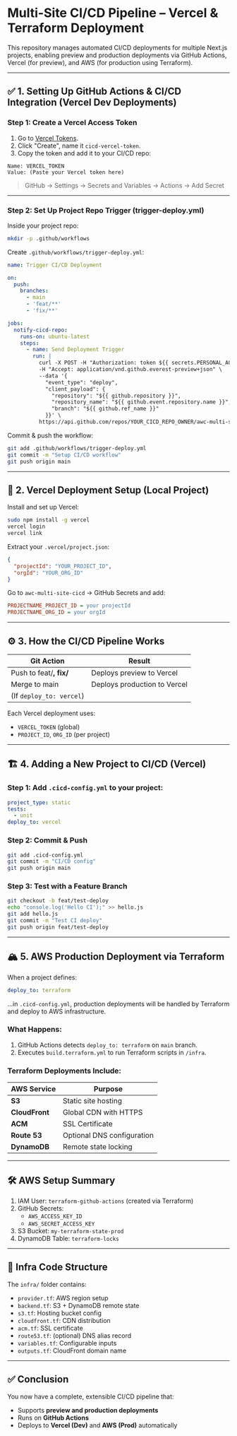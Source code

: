 
# Multi-Site CI/CD Pipeline – Vercel & Terraform Deployment

This repository manages automated CI/CD deployments for multiple Next.js projects, enabling preview and production deployments via GitHub Actions, Vercel (for preview), and AWS (for production using Terraform).

---

## ✅ 1. Setting Up GitHub Actions & CI/CD Integration (Vercel Dev Deployments)

### Step 1: Create a Vercel Access Token

1. Go to [Vercel Tokens](https://vercel.com/account/tokens).
2. Click "Create", name it `cicd-vercel-token`.
3. Copy the token and add it to your CI/CD repo:

```
Name: VERCEL_TOKEN
Value: (Paste your Vercel token here)
```

> GitHub → Settings → Secrets and Variables → Actions → Add Secret

---

### Step 2: Set Up Project Repo Trigger (trigger-deploy.yml)

Inside your project repo:

```bash
mkdir -p .github/workflows
```

Create `.github/workflows/trigger-deploy.yml`:

```yaml
name: Trigger CI/CD Deployment

on:
  push:
    branches:
      - main
      - 'feat/**'
      - 'fix/**'

jobs:
  notify-cicd-repo:
    runs-on: ubuntu-latest
    steps:
      - name: Send Deployment Trigger
        run: |
          curl -X POST -H "Authorization: token ${{ secrets.PERSONAL_ACCESS_TOKEN }}" \
          -H "Accept: application/vnd.github.everest-preview+json" \
          --data '{
            "event_type": "deploy",
            "client_payload": {
              "repository": "${{ github.repository }}",
              "repository_name": "${{ github.event.repository.name }}",
              "branch": "${{ github.ref_name }}"
            }}' \
          https://api.github.com/repos/YOUR_CICD_REPO_OWNER/awc-multi-site-cicd/dispatches
```

Commit & push the workflow:
```bash
git add .github/workflows/trigger-deploy.yml
git commit -m "Setup CI/CD workflow"
git push origin main
```

---

## 🧪 2. Vercel Deployment Setup (Local Project)

Install and set up Vercel:

```bash
sudo npm install -g vercel
vercel login
vercel link
```

Extract your `.vercel/project.json`:
```json
{
  "projectId": "YOUR_PROJECT_ID",
  "orgId": "YOUR_ORG_ID"
}
```

Go to `awc-multi-site-cicd` → GitHub Secrets and add:

```ini
PROJECTNAME_PROJECT_ID = your projectId
PROJECTNAME_ORG_ID = your orgId
```

---

## ⚙️ 3. How the CI/CD Pipeline Works

| Git Action              | Result                         |
|-------------------------|--------------------------------|
| Push to feat/**, fix/** | Deploys preview to Vercel      |
| Merge to main           | Deploys production to Vercel   |
| (If `deploy_to: vercel`)|                                |

Each Vercel deployment uses:
- `VERCEL_TOKEN` (global)
- `PROJECT_ID`, `ORG_ID` (per project)

---

## 🏗 4. Adding a New Project to CI/CD (Vercel)

### Step 1: Add `.cicd-config.yml` to your project:

```yaml
project_type: static
tests:
  - unit
deploy_to: vercel
```

### Step 2: Commit & Push

```bash
git add .cicd-config.yml
git commit -m "CI/CD config"
git push origin main
```

### Step 3: Test with a Feature Branch

```bash
git checkout -b feat/test-deploy
echo "console.log('Hello CI');" >> hello.js
git add hello.js
git commit -m "Test CI deploy"
git push origin feat/test-deploy
```

---

## 🏔 5. AWS Production Deployment via Terraform

When a project defines:

```yaml
deploy_to: terraform
```

…in `.cicd-config.yml`, production deployments will be handled by Terraform and deploy to AWS infrastructure.

### What Happens:

1. GitHub Actions detects `deploy_to: terraform` on `main` branch.
2. Executes `build.terraform.yml` to run Terraform scripts in `/infra`.

### Terraform Deployments Include:

| AWS Service        | Purpose                                  |
|--------------------|------------------------------------------|
| **S3**             | Static site hosting                      |
| **CloudFront**     | Global CDN with HTTPS                    |
| **ACM**            | SSL Certificate                          |
| **Route 53**       | Optional DNS configuration               |
| **DynamoDB**       | Remote state locking                     |

---

## 🛠 AWS Setup Summary

1. IAM User: `terraform-github-actions` (created via Terraform)
2. GitHub Secrets:
   - `AWS_ACCESS_KEY_ID`
   - `AWS_SECRET_ACCESS_KEY`
3. S3 Bucket: `my-terraform-state-prod`
4. DynamoDB Table: `terraform-locks`

---

## 🧾 Infra Code Structure

The `infra/` folder contains:

- `provider.tf`: AWS region setup
- `backend.tf`: S3 + DynamoDB remote state
- `s3.tf`: Hosting bucket config
- `cloudfront.tf`: CDN distribution
- `acm.tf`: SSL certificate
- `route53.tf`: (optional) DNS alias record
- `variables.tf`: Configurable inputs
- `outputs.tf`: CloudFront domain name

---

## ✅ Conclusion

You now have a complete, extensible CI/CD pipeline that:

- Supports **preview and production deployments**
- Runs on **GitHub Actions**
- Deploys to **Vercel (Dev)** and **AWS (Prod)** automatically
